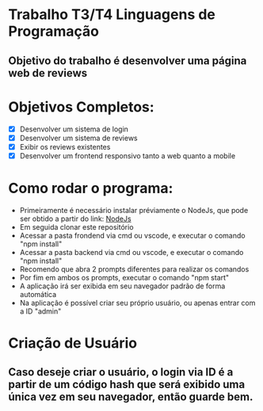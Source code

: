 # Trabalho T3/T4 Linguagens de Programação
## Objetivo do trabalho é desenvolver uma página web de reviews

# Objetivos Completos:
- [x] Desenvolver um sistema de login
- [x] Desenvolver um sistema de reviews
- [x] Exibir os reviews existentes
- [x] Desenvolver um frontend responsivo tanto a web quanto a mobile

# Como rodar o programa:
- Primeiramente é necessário instalar préviamente o NodeJs, que pode ser obtido a partir do link: [NodeJs](https://nodejs.org/en/)
- Em seguida clonar este repositório
- Acessar a pasta frondend via cmd ou vscode, e executar o comando "npm install"
- Acessar a pasta backend via cmd ou vscode, e executar o comando "npm install"
- Recomendo que abra 2 prompts diferentes para realizar os comandos
- Por fim em ambos os prompts, executar o comando "npm start"
- A aplicação irá ser exibida em seu navegador padrão de forma automática
- Na aplicação é possível criar seu próprio usuário, ou apenas entrar com a ID "admin"

# Criação de Usuário
## Caso deseje criar o usuário, o login via ID é a partir de um código hash que será exibido uma única vez em seu navegador, então guarde bem.
